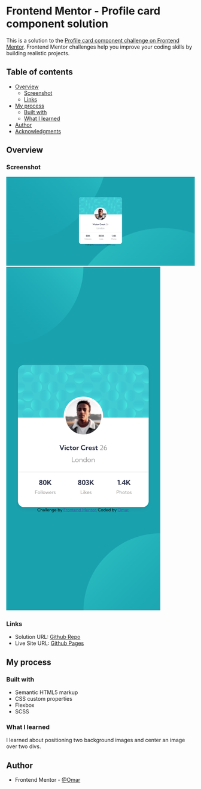 # Frontend Mentor - Profile card component solution

This is a solution to the [Profile card component challenge on Frontend Mentor](https://www.frontendmentor.io/challenges/profile-card-component-cfArpWshJ). Frontend Mentor challenges help you improve your coding skills by building realistic projects.

## Table of contents

- [Overview](#overview)
  - [Screenshot](#screenshot)
  - [Links](#links)
- [My process](#my-process)
  - [Built with](#built-with)
  - [What I learned](#what-i-learned)
- [Author](#author)
- [Acknowledgments](#acknowledgments)

## Overview

### Screenshot

![Preview Card](./screenshot/screenshot_1.png)
![With hover](./screenshot/screenshot_2.png)

### Links

- Solution URL: [Github Repo](https://github.com/to-my-learning-path/profile-card)
- Live Site URL: [Github Pages](https://to-my-learning-path.github.io/profile-card)

## My process

### Built with

- Semantic HTML5 markup
- CSS custom properties
- Flexbox
- SCSS

### What I learned

I learned about positioning two background images and center an image over two divs.

## Author

- Frontend Mentor - [@Omar](https://www.frontendmentor.io/profile/to-my-learning-path)
